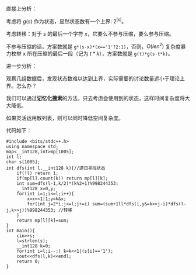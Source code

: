 直接上分析：

考虑将 $g(s)$ 作为状态，显然状态数有一个上界:   $2^{|s|}$。
 
考虑转移：对于 $s$ 的最后一个字符 $x$，它要么不参与压缩，要么参与压缩。

不参与压缩的话，方案数就是 ``g*(s-x)*(x=='1'?2:1)``，否则，$O(len^2)$ 复杂度暴力枚举 x 所在压缩的最后一段（记为 $t*k$），方案数就是 ``g(t)*g(s-t*k)``。

进一步分析：

观察几组数据后，发现状态数难以达到上界，实际需要的讨论数量远小于理论上界。怎么办？

我们可以通过**记忆化搜索**的方法，只去考虑会使用到的状态，这样时间复杂度将大大降低。

如果灵活运用散列表，则可以同时降低空间复杂度。

代码如下：

```
#include <bits/stdc++.h>
using namespace std;
map<__int128,int>mp[1005];
int l;
char s[1005];
int dfs(int l,__int128 k){//递归寻找状态
	if(!l) return 1;
	if(mp[l].count(k)) return mp[l][k];
	int sum=dfs(l-1,k/2)*(k%2+1)%998244353;
	__int128 x=0,y;
	for(int i=1;i<=l;i++){
		x=x<<1|1;y=k&x;
		for(int j=2*i;j<=l;j+=i) sum=(sum+1ll*dfs(i,y&=k>>j-i)*dfs(l-j,k>>j))%998244353; //转移
	} 
	return mp[l][k]=sum;
}
int main(){
	cin>>s;
	l=strlen(s);
	__int128 k=0;
	for(int i=l;i--;) k=k<<1|(s[i]=='1');
	cout<<dfs(l,k)<<endl;
    return 0;
}
```
